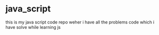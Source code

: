 # java_script
this is my java script code repo weher i have all the problems code which i have solve while learning js
